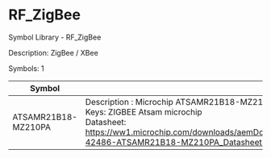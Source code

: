 # RF_ZigBee
Symbol Library - RF_ZigBee

Description: ZigBee / XBee

Symbols: 1

| Symbol              | Description    |
|---------------------|----------------|
| ATSAMR21B18-MZ210PA | Description : Microchip ATSAMR21B18-MZ210PA<br>Keys: ZIGBEE Atsam microchip<br>Datasheet: https://ww1.microchip.com/downloads/aemDocuments/documents/OTH/ProductDocuments/DataSheets/Atmel-42486-ATSAMR21B18-MZ210PA_Datasheet.pdf |

